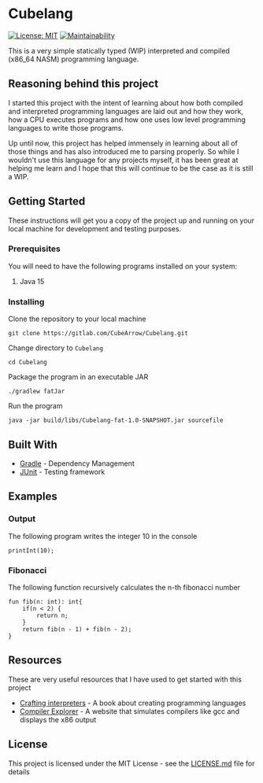 # Cubelang
[![License: MIT](https://img.shields.io/badge/License-MIT-yellow.svg?style=flat)](https://opensource.org/licenses/MIT)
[![Maintainability](https://api.codeclimate.com/v1/badges/b56516951e9c3a93a8b0/maintainability)](https://codeclimate.com/github/CubeArrow/Cubelang/maintainability)

This is a very simple statically typed (WIP) interpreted and compiled (x86_64 NASM) programming language.


## Reasoning behind this project
I started this project with the intent of learning about how both compiled and interpreted programming languages are laid out and how they work, 
how a CPU executes programs and how one uses low level programming languages to write those programs. 

Up until now, this project has helped immensely in learning about all of those things and has also introduced me to parsing properly.
So while I wouldn't use this language for any projects myself, it has been great at helping me learn and I hope that this will continue to be the case as it is still a WIP. 

## Getting Started

These instructions will get you a copy of the project up and running on your local machine for development and testing purposes.

### Prerequisites

You will need to have the following programs installed on your system:

1. Java 15

### Installing

Clone the repository to your local machine
```
git clone https://gitlab.com/CubeArrow/Cubelang.git
```

Change directory to `Cubelang`
```
cd Cubelang 
```

Package the program in an executable JAR

```
./gradlew fatJar
```

Run the program
```
java -jar build/libs/Cubelang-fat-1.0-SNAPSHOT.jar sourcefile
```


## Built With

* [Gradle](https://gradle.org/) - Dependency Management
* [JUnit](https://junit.org/junit5/) - Testing framework

## Examples
### Output
The following program writes the integer 10 in the console
```
printInt(10);
```
### Fibonacci
The following function recursively calculates the n-th fibonacci number 
```
fun fib(n: int): int{
    if(n < 2) {
        return n;
    }
    return fib(n - 1) + fib(n - 2);
}
```
## Resources

These are very useful resources that I have used to get started with this project

* [Crafting interpreters](https://craftinginterpreters.com/) - A book about creating programming languages
* [Compiler Explorer](https://godbolt.org) - A website that simulates compilers like gcc and displays the x86 output



## License

This project is licensed under the MIT License - see the [LICENSE.md](LICENSE.md) file for details
